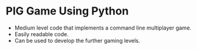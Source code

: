 # PIG Game Using Python

- Medium level code that implements a command line multiplayer game.
- Easily readable code.
- Can be used to develop the further gaming levels.
